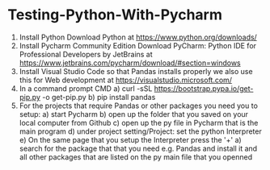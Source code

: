 # Testing-Python-With-Pycharm
1) Install Python  Download Python at https://www.python.org/downloads/
2) Install Pycharm Community Edition  Download PyCharm: Python IDE for Professional Developers by JetBrains at https://www.jetbrains.com/pycharm/download/#section=windows
3) Install Visual Studio Code so that Pandas installs properly we also use this for Web development at https://visualstudio.microsoft.com/
4) In a command prompt CMD
    a) curl -sSL https://bootstrap.pypa.io/get-pip.py -o get-pip.py
    b) pip install pandas
5) For the projects that require Pandas or other packages you need you to setup:
    a) start Pycharm
    b) open up the folder that you saved on your local computer from Github
    c) open up the py file in Pycharm that is the main program
    d) under project setting/Project: <project name that you opened up>  set the python Interpreter
    e) On the same page that you setup the Interpreter press the '+'
        a) search for the package that that you need e.g. Pandas and install it and all other packages that are listed on the py main file that you openned
